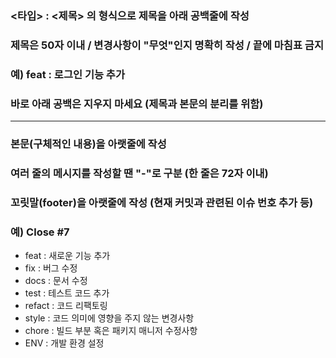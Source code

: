 
### <타입> : <제목> 의 형식으로 제목을 아래 공백줄에 작성
### 제목은 50자 이내 / 변경사항이 "무엇"인지 명확히 작성 / 끝에 마침표 금지
### 예) feat : 로그인 기능 추가

### 바로 아래 공백은 지우지 마세요 (제목과 본문의 분리를 위함)

<hr/>

### 본문(구체적인 내용)을 아랫줄에 작성
### 여러 줄의 메시지를 작성할 땐 "-"로 구분 (한 줄은 72자 이내)

### 꼬릿말(footer)을 아랫줄에 작성 (현재 커밋과 관련된 이슈 번호 추가 등)
### 예) Close #7


 - feat : 새로운 기능 추가
 - fix : 버그 수정
 - docs : 문서 수정
 - test : 테스트 코드 추가
 - refact : 코드 리팩토링
 - style : 코드 의미에 영향을 주지 않는 변경사항
 - chore : 빌드 부분 혹은 패키지 매니저 수정사항
 - ENV : 개발 환경 설정
